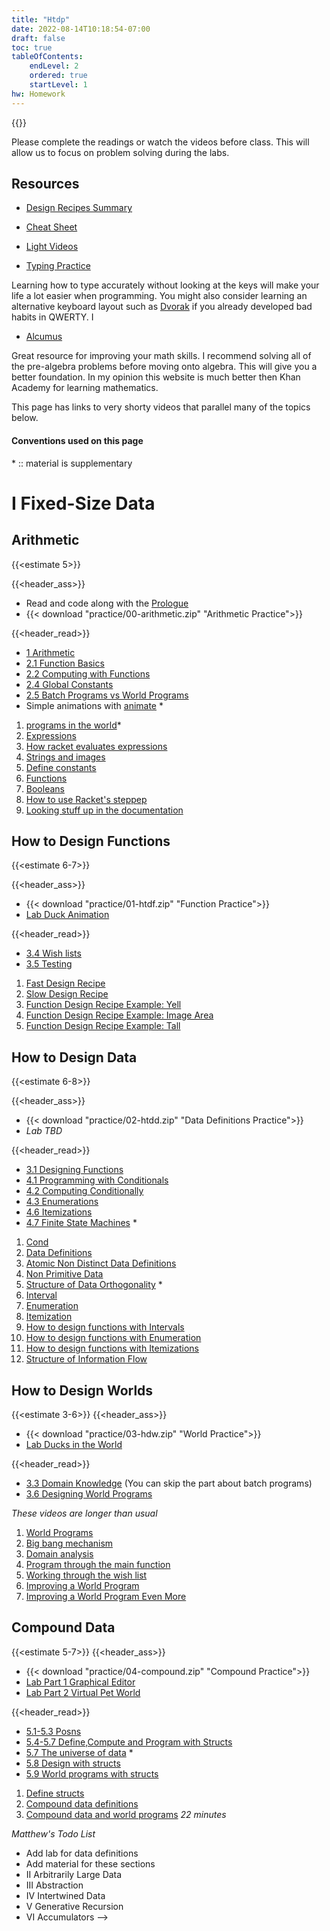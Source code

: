 ```yaml
---
title: "Htdp"
date: 2022-08-14T10:18:54-07:00
draft: false
toc: true
tableOfContents:
    endLevel: 2
    ordered: true
    startLevel: 1
hw: Homework
---
```




{{<toc>}}

Please complete the readings or watch the videos before class.
This will allow us to focus on problem solving during the labs.


## Resources

- [Design Recipes Summary](https://courses.edx.org/courses/course-v1:UBCx+SPD1x+2T2016/77860a93562d40bda45e452ea064998b/)
- [Cheat Sheet](https://s3.amazonaws.com/edx-course-spdx-kiczales/HTC/recipe-checklist.pdf)
- [Light Videos](http://www.cs.utah.edu/~mflatt/htdp-lite/)

- [Typing Practice](https://www.keybr.com/) 

Learning how to type accurately
without looking at the keys will make your life a lot easier when programming. You might
also consider learning an alternative keyboard layout such as [Dvorak](https://en.wikipedia.org/wiki/Dvorak_keyboard_layout) if you already developed bad habits in
QWERTY. I
- [Alcumus](https://artofproblemsolving.com/alcumus) 
  
Great resource for improving your math skills. I recommend solving all of the 
pre-algebra problems before moving onto algebra. This will give you a better foundation. In my opinion this website is much better then Khan Academy for learning mathematics. 

This page has links to very shorty videos that parallel many of the topics below.

#### Conventions used on this page
\*  :: material is supplementary  

# I Fixed-Size Data

## Arithmetic
{{<estimate 5>}}

{{<header_ass>}}
- Read and code along with the [Prologue](https://htdp.org/2022-8-7/Book/part_prologue.html)
- {{< download "practice/00-arithmetic.zip" "Arithmetic Practice">}}

{{<header_read>}}
- [1 Arithmetic](https://htdp.org/2022-8-7/Book/part_one.html#%28part._ch~3abasic-arithmetic%29) 
- [2.1 Function Basics](https://htdp.org/2022-8-7/Book/part_one.html#%28part._sec~3afuncs%29) 
- [2.2 Computing with Functions](https://htdp.org/2022-8-7/Book/part_one.html#%28part._sec~3acomputing%29)
- [2.4 Global Constants](https://htdp.org/2022-8-7/Book/part_one.html#%28part._sec~3aglobal%29)
- [2.5 Batch Programs vs World Programs](https://htdp.org/2022-8-7/Book/part_one.html#%28part._sec~3aprogs%29) 
- Simple animations with [animate](https://docs.racket-lang.org/teachpack/2htdpuniverse.html#%28def._%28%28lib._2htdp%2Funiverse..rkt%29._animate%29%29) \*
1. [programs in the world](https://www.youtube.com/watch?v=dJbpHukiQ7I&t=1s&ab_channel=SystematicProgramDesign)\*
2. [Expressions](https://www.youtube.com/watch?v=6wABnrIFZmQ&list=PL6NenTZG6Krqu5RRQi3TUGc605rrGGGWw&index=4&ab_channel=SystematicProgramDesign)
3. [How racket evaluates expressions](https://www.youtube.com/watch?v=4wUiCxxCc68&list=PL6NenTZG6Krqu5RRQi3TUGc605rrGGGWw&index=5&ab_channel=SystematicProgramDesign)
4. [Strings and images](https://www.youtube.com/watch?v=wYyKnPA5fSI&list=PL6NenTZG6Krqu5RRQi3TUGc605rrGGGWw&index=6&ab_channel=SystematicProgramDesign)
5. [Define constants](https://www.youtube.com/watch?v=KoaAUyyDl4A&list=PL6NenTZG6Krqu5RRQi3TUGc605rrGGGWw&index=7&ab_channel=SystematicProgramDesign)
6. [Functions](https://www.youtube.com/watch?v=bAv-q4oXVd4&list=PL6NenTZG6Krqu5RRQi3TUGc605rrGGGWw&index=9&ab_channel=SystematicProgramDesign)
7. [Booleans](https://www.youtube.com/watch?v=G8zM3j4mg_Y&list=PL6NenTZG6Krqu5RRQi3TUGc605rrGGGWw&index=10&ab_channel=SystematicProgramDesign)
8. [How to use Racket's steppep](https://www.youtube.com/watch?v=TjrEjhnW6oc&list=PL6NenTZG6Krqu5RRQi3TUGc605rrGGGWw&index=11&ab_channel=SystematicProgramDesign)
9.  [Looking stuff up in the documentation](https://www.youtube.com/watch?v=PCSlKWX1jlQ&list=PL6NenTZG6Krqu5RRQi3TUGc605rrGGGWw&index=12&ab_channel=SystematicProgramDesign)


## How to Design Functions
{{<estimate 6-7>}}

{{<header_ass>}}
- {{< download "practice/01-htdf.zip" "Function Practice">}}
- [Lab Duck Animation](hw/hw1.html)

{{<header_read>}}

- [3.4 Wish lists](https://htdp.org/2022-8-7/Book/part_one.html#%28part._sec~3adesign%29)
- [3.5 Testing](https://htdp.org/2022-8-7/Book/part_one.html#%28part._sec~3atesting%29)
1. [Fast Design Recipe](https://www.youtube.com/watch?v=AyFI91za4P0&list=PL6NenTZG6KroMpbQDFNmv6YuydU1DTklw&index=2&ab_channel=SystematicProgramDesign)
2. [Slow Design Recipe](https://www.youtube.com/watch?v=q6GwIWwKowU&list=PL6NenTZG6KroMpbQDFNmv6YuydU1DTklw&index=3&ab_channel=SystematicProgramDesign)
3. [Function Design Recipe Example: Yell](https://www.youtube.com/watch?v=v7gGyazV5W8&list=PL6NenTZG6KroMpbQDFNmv6YuydU1DTklw&index=4&ab_channel=SystematicProgramDesign)
4. [Function Design Recipe Example: Image Area](https://www.youtube.com/watch?v=atp8QPRsPgE&list=PL6NenTZG6KroMpbQDFNmv6YuydU1DTklw&index=4&ab_channel=SystematicProgramDesign)
5. [Function Design Recipe Example: Tall](https://www.youtube.com/watch?v=RR8Q_Hd6t4U&list=PL6NenTZG6KroMpbQDFNmv6YuydU1DTklw&index=7&ab_channel=SystematicProgramDesign)

## How to Design Data
{{<estimate 6-8>}}

{{<header_ass>}}
- {{< download "practice/02-htdd.zip" "Data Definitions Practice">}}
- *Lab TBD*

{{<header_read>}}
- [3.1 Designing Functions](https://htdp.org/2022-8-7/Book/part_one.html#%28part._sec~3adesign-func%29)
- [4.1 Programming with Conditionals](https://htdp.org/2022-2-9/Book/part_one.html#%28part._sec~3acond%29)
- [4.2 Computing Conditionally](https://htdp.org/2022-2-9/Book/part_one.html#%28part._sec~3aworks%29)
- [4.3 Enumerations](https://htdp.org/2022-2-9/Book/part_one.html#%28part._sec~3aenums%29)
- [4.6 Itemizations](https://htdp.org/2022-2-9/Book/part_one.html#%28part._sec~3adesign-itemization%29)
- [4.7 Finite State Machines](https://htdp.org/2022-2-9/Book/part_one.html#%28part._sec~3aworlds-more%29) \*
1. [Cond](https://htdp.org/2022-2-9/Book/part_one.html#%28part._sec~3aworlds-more%29)
2. [Data Definitions](https://www.youtube.com/watch?v=DG7LSGvqPYg&list=PL6NenTZG6KroGuvVv1wvU2wgq9tG45la1&index=3&ab_channel=SystematicProgramDesign)
3. [Atomic Non Distinct Data Definitions](https://www.youtube.com/watch?v=kIduaD7ccg0&list=PL6NenTZG6KroGuvVv1wvU2wgq9tG45la1&index=3&ab_channel=SystematicProgramDesign)
4. [Non Primitive Data](https://www.youtube.com/watch?v=yMuZjvzaczA&list=PL6NenTZG6KroGuvVv1wvU2wgq9tG45la1&index=5&ab_channel=SystematicProgramDesign)
5. [Structure of Data Orthogonality](https://www.youtube.com/watch?v=GTqbCPsofkQ&list=PL6NenTZG6KroGuvVv1wvU2wgq9tG45la1&index=6&ab_channel=SystematicProgramDesign) \*
6. [Interval](https://www.youtube.com/watch?v=aPxi3XWm0fQ&list=PL6NenTZG6KroGuvVv1wvU2wgq9tG45la1&index=7&ab_channel=SystematicProgramDesign)
7. [Enumeration](https://www.youtube.com/watch?v=dcdgMEH55mM&list=PL6NenTZG6KroGuvVv1wvU2wgq9tG45la1&index=8&ab_channel=SystematicProgramDesign)
8. [Itemization](https://www.youtube.com/watch?v=VWICZSxaeZw&list=PL6NenTZG6KroGuvVv1wvU2wgq9tG45la1&index=9&ab_channel=SystematicProgramDesign)
9. [How to design functions with Intervals](https://www.youtube.com/watch?v=Peq6IgKFZBc&list=PL6NenTZG6KroGuvVv1wvU2wgq9tG45la1&index=10&ab_channel=SystematicProgramDesign)
10. [How to design functions with Enumeration](https://www.youtube.com/watch?v=700ReRUYhhc&list=PL6NenTZG6KroGuvVv1wvU2wgq9tG45la1&index=10&ab_channel=SystematicProgramDesign)
11. [How to design functions with Itemizations](https://www.youtube.com/watch?v=Ljf1MQeDITg&list=PL6NenTZG6KroGuvVv1wvU2wgq9tG45la1&index=12&ab_channel=SystematicProgramDesign)
12. [Structure of Information Flow](https://www.youtube.com/watch?v=AWyOzz4AO2U&list=PL6NenTZG6KroGuvVv1wvU2wgq9tG45la1&index=13&ab_channel=SystematicProgramDesign)


## How to Design Worlds
{{<estimate 3-6>}}
{{<header_ass>}}
- {{< download "practice/03-hdw.zip" "World Practice">}}
- [Lab Ducks in the World](hw/hw2.html)
  
{{<header_read>}}
- [3.3 Domain Knowledge](https://htdp.org/2022-8-7/Book/part_one.html#%28part._sec~3adomain%29) (You can skip the part about batch programs)
- [3.6 Designing World Programs](https://htdp.org/2022-2-9/Book/part_one.html#%28part._.D.K._sec~3adesign-world%29)

*These videos are longer than usual*
1. [World Programs](https://www.youtube.com/watch?v=Zd-jXZArWa8&list=PL6NenTZG6KrqMkX3XpyVLbhwThXdUID_t&index=2&ab_channel=SystematicProgramDesign)
2. [Big bang mechanism](https://www.youtube.com/watch?v=Az4ARYVJNTY&list=PL6NenTZG6KrqMkX3XpyVLbhwThXdUID_t&index=3&ab_channel=SystematicProgramDesign)
3. [Domain analysis](https://www.youtube.com/watch?v=Y85Pcp_E0TU&list=PL6NenTZG6KrqMkX3XpyVLbhwThXdUID_t&index=4&ab_channel=SystematicProgramDesign)
4. [Program through the main function](https://www.youtube.com/watch?v=W6jxmA4kJjw&list=PL6NenTZG6KrqMkX3XpyVLbhwThXdUID_t&index=5)
5. [Working through the wish list](https://www.youtube.com/watch?v=hxz3lo0m4gk&list=PL6NenTZG6KrqMkX3XpyVLbhwThXdUID_t&index=6&ab_channel=SystematicProgramDesign)
6. [Improving a World Program](https://www.youtube.com/watch?v=Qn6ULPxLGpQ&list=PL6NenTZG6KrqMkX3XpyVLbhwThXdUID_t&index=7)
7. [Improving a World Program Even More](https://www.youtube.com/watch?v=d1AXrJpP9fQ&list=PL6NenTZG6KrqMkX3XpyVLbhwThXdUID_t&index=7&ab_channel=SystematicProgramDesign)
  
## Compound Data
{{<estimate 5-7>}}
{{<header_ass>}}
- {{< download "practice/04-compound.zip" "Compound Practice">}}
- [Lab Part 1 Graphical Editor](https://htdp.org/2022-2-9/Book/part_one.html#%28part._sec~3aedit1%29)
- [Lab Part 2 Virtual Pet World](https://htdp.org/2022-2-9/Book/part_one.html#%28part._sec~3azoo1%29)

{{<header_read>}}
- [5.1-5.3 Posns](https://htdp.org/2022-2-9/Book/part_one.html#%28part._sec~3aposn-structures%29)
- [5.4-5.7 Define,Compute and Program with Structs](https://htdp.org/2022-2-9/Book/part_one.html#%28part._sec~3astructures%29)
- [5.7 The universe of data](https://htdp.org/2022-2-9/Book/part_one.html#%28part._data-uni._sec~3adata-uni%29) \*
- [5.8 Design with structs](https://htdp.org/2022-2-9/Book/part_one.html#%28part._sec~3adesignstructs%29)
- [5.9 World programs with structs](https://htdp.org/2022-2-9/Book/part_one.html#%28part._sec~3aworld-structs%29)
1. [Define structs](https://www.youtube.com/watch?v=k-Bvyh65Vy4&list=PL6NenTZG6KrpA-ww35EwcaxY-tgh82TAh&ab_channel=SystematicProgramDesign)
2. [Compound data definitions](https://www.youtube.com/watch?v=ieSkX9RdobM&list=PL6NenTZG6KrpA-ww35EwcaxY-tgh82TAh&index=3&ab_channel=SystematicProgramDesign)
3. [Compound data and world programs](https://www.youtube.com/watch?v=hBuDgdIRhYo&list=PL6NenTZG6KrpA-ww35EwcaxY-tgh82TAh&index=4&ab_channel=SystematicProgramDesign) *22 minutes*




*Matthew's Todo List*
- Add lab for data definitions
- Add material for these sections
- II Arbitrarily Large Data
- III Abstraction
- IV Intertwined Data
- V Generative Recursion
- VI Accumulators -->
